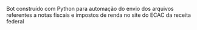 Bot construído com Python para automação do envio dos arquivos referentes a notas fiscais e impostos de renda no site do ECAC da receita federal